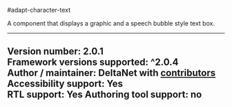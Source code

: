 #adapt-character-text

A component that displays a graphic and a speech bubble style text box.

----------------------------
**Version number:**  2.0.1    
**Framework versions supported:**  ^2.0.4    
**Author / maintainer:** DeltaNet with [contributors](https://github.com/deltanet/adapt-character-text/graphs/contributors)     
**Accessibility support:** Yes  
**RTL support:** Yes
**Authoring tool support:** no
----------------------------
